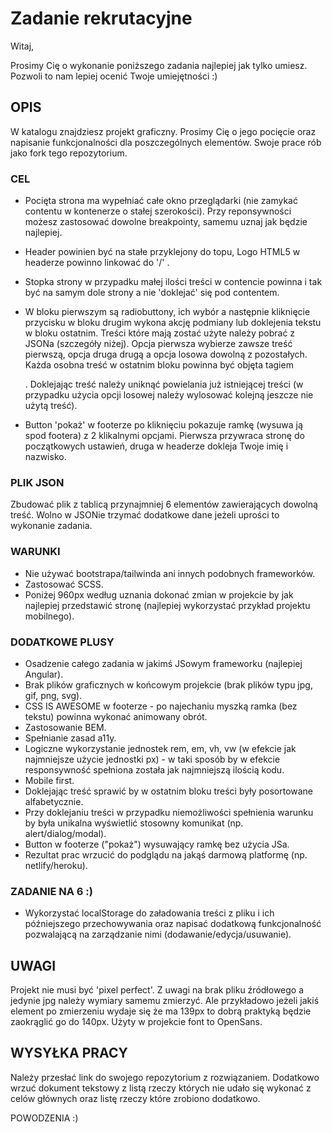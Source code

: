 # Zadanie rekrutacyjne

Witaj,

Prosimy Cię o wykonanie poniższego zadania najlepiej jak tylko umiesz. Pozwoli to nam lepiej ocenić Twoje umiejętności :)

## OPIS

W katalogu znajdziesz projekt graficzny. Prosimy Cię o jego pocięcie oraz napisanie funkcjonalności dla poszczególnych elementów. Swoje prace rób jako fork tego repozytorium.

### CEL

- Pocięta strona ma wypełniać całe okno przeglądarki (nie zamykać contentu w kontenerze o stałej szerokości). Przy reponsywności możesz zastosować dowolne breakpointy, samemu uznaj jak będzie najlepiej.

- Header powinien być na stałe przyklejony do topu, Logo HTML5 w headerze powinno linkować do '/' .

- Stopka strony w przypadku małej ilości treści w contencie powinna i tak być na samym dole strony a nie 'doklejać' się pod contentem.

- W bloku pierwszym są radiobuttony, ich wybór a następnie kliknięcie przycisku w bloku drugim wykona akcję podmiany lub doklejenia tekstu w bloku ostatnim. Treści które mają zostać użyte należy pobrać z JSONa (szczegóły niżej). Opcja pierwsza wybierze zawsze treść pierwszą, opcja druga drugą a opcja losowa dowolną z pozostałych. Każda osobna treść w ostatnim bloku powinna być objęta tagiem <article>. Doklejając treść należy uniknąć powielania już istniejącej treści (w przypadku użycia opcji losowej należy wylosować kolejną jeszcze nie użytą treść).

- Button 'pokaż' w footerze po kliknięciu pokazuje ramkę (wysuwa ją spod footera) z 2 klikalnymi opcjami. Pierwsza przywraca stronę do początkowych ustawień, druga w headerze dokleja Twoje imię i nazwisko.

### PLIK JSON

Zbudować plik z tablicą przynajmniej 6 elementów zawierających dowolną treść. Wolno w JSONie trzymać dodatkowe dane jeżeli uprości to wykonanie zadania.

### WARUNKI

- Nie używać bootstrapa/tailwinda ani innych podobnych frameworków.
- Zastosować SCSS.
- Poniżej 960px według uznania dokonać zmian w projekcie by jak najlepiej przedstawić stronę (najlepiej wykorzystać przykład projektu mobilnego).

### DODATKOWE PLUSY

- Osadzenie całego zadania w jakimś JSowym frameworku (najlepiej Angular).
- Brak plików graficznych w końcowym projekcie (brak plików typu jpg, gif, png, svg).
- CSS IS AWESOME w footerze - po najechaniu myszką ramka (bez tekstu) powinna wykonać animowany obrót.
- Zastosowanie BEM.
- Spełnianie zasad a11y.
- Logiczne wykorzystanie jednostek rem, em, vh, vw (w efekcie jak najmniejsze użycie jednostki px) - w taki sposób by w efekcie responsywność spełniona została jak najmniejszą ilością kodu.
- Mobile first.
- Doklejając treść sprawić by w ostatnim bloku treści były posortowane alfabetycznie.
- Przy doklejaniu treści w przypadku niemożliwości spełnienia warunku by była unikalna wyświetlić stosowny komunikat (np. alert/dialog/modal).
- Button w footerze ("pokaż") wysuwający ramkę bez użycia JSa.
- Rezultat prac wrzucić do podglądu na jakąś darmową platformę (np. netlify/heroku).

### ZADANIE NA 6 :)

- Wykorzystać localStorage do załadowania treści z pliku i ich późniejszego przechowywania oraz napisać dodatkową funkcjonalność pozwalającą na zarządzanie nimi (dodawanie/edycja/usuwanie).

## UWAGI

Projekt nie musi być 'pixel perfect'. Z uwagi na brak pliku źródłowego a jedynie jpg należy wymiary samemu zmierzyć. Ale przykładowo jeżeli jakiś element po zmierzeniu wydaje się że ma 139px to dobrą praktyką będzie zaokrąglić go do 140px. Użyty w projekcie font to OpenSans.

## WYSYŁKA PRACY

Należy przesłać link do swojego repozytorium z rozwiązaniem. Dodatkowo wrzuć dokument tekstowy z listą rzeczy których nie udało się wykonać z celów głównych oraz listę rzeczy które zrobiono dodatkowo.

POWODZENIA :)
